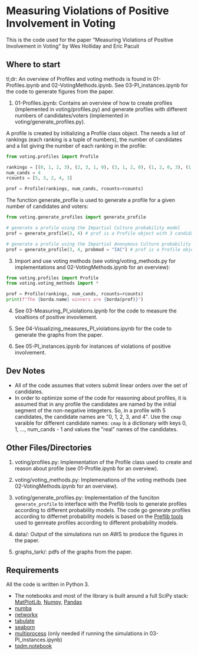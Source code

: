 # Measuring Violations of Positive Involvement in Voting

This is the code used for the paper "Measuring Violations of Positive Involvement in Voting" by Wes Holliday and Eric Pacuit


## Where to start

tl;dr: An overview of Profiles and voting methods is found in 01-Profiles.ipynb and 02-VotingMethods.ipynb.   See 03-PI_instances.ipynb for the code to generate figures from the paper.

1. 01-Profiles.ipynb: Contains an overview of how to create profiles (implemented in voting/profiles.py) and generate profiles with different numbers of candidates/voters (implemented in voting/generate_profiles.py).   

A profile is created by initializing a Profile class object.  The needs a list of rankings (each ranking is a tuple of numbers), the number of candidates and a list giving the number of each ranking in the profile:

```python
from voting.profiles import Profile

rankings = [(0, 1, 2, 3), (2, 3, 1, 0), (3, 1, 2, 0), (1, 2, 0, 3), (1, 3, 2, 0)]
num_cands = 4
rcounts = [5, 3, 2, 4, 3]

prof = Profile(rankings, num_cands, rcounts=rcounts)
```

The function generate_profile is used to generate a profile for a given number of candidates and voters:  
```python
from voting.generate_profiles import generate_profile

# generate a profile using the Impartial Culture probability model
prof = generate_profile(3, 4) # prof is a Profile object with 3 candidate and 4 voters

# generate a profile using the Impartial Anonymous Culture probability model
prof = generate_profile(3, 4, probmod = "IAC") # prof is a Profile object with 3 candidate and 4 voters
```

3. Import and use voting methods (see voting/voting_methods.py for implementations and 02-VotingMethods.ipynb for an overview): 

```python
from voting.profiles import Profile
from voting.voting_methods import *

prof = Profile(rankings, num_cands, rcounts=rcounts)
print(f"The {borda.name} winners are {borda(prof)}")
```
4. See 03-Measuring_PI_violations.ipynb for the code to measure the vioaltions of positive invovlement.  

5. See 04-Visualizing_measures_PI_violations.ipynb for the code to generate the graphs from the paper.  

6. See 05-PI_instances.ipynb for instances of violations of positive involvement.  


## Dev Notes

* All of the code assumes that voters submit linear orders over the set of candidates. 
* In order to optimize some of the code for reasoning about profiles, it is assumed that in any profile the candidates are named by the initial segment of the non-negative integeters.  So, in a profile with 5 candidates, the candidate names are "0, 1, 2, 3, and 4".   Use the `cmap` varaible for different candidate names: `cmap` is a dictionary with keys 0, 1, ..., num_cands - 1 and values the "real" names of the candidates.  




## Other Files/Directories

1. voting/profiles.py: Implementation of the Profile class used to create and reason about profile (see 01-Profile.ipynb for an overview).

2. voting/voting_methods.py: Implemenations of the voting methods (see 02-VotingMethods.ipynb for an overview).

3. voting/generate_profiles.py: Implementation of  the funciton `generate_profile` to interface with the Preflib tools to generate profiles according to different probability models.   The code go generate profiles according to differnet probability models  is based on the [Preflib tools](https://github.com/PrefLib/PrefLib-Tools) used to genreate profiles according to different probability models. 

5. data/: Output of the simulations run on AWS to produce the figures in the paper. 

6. graphs_tark/: pdfs of the graphs from the paper.



## Requirements

All the code is written in Python 3. 

- The notebooks and most of the library is built around a full SciPy stack: [MatPlotLib](https://matplotlib.org/), [Numpy](https://numpy.org/), [Pandas](https://pandas.pydata.org/)
- [numba](http://numba.pydata.org/) 
- [networkx](https://networkx.org/)
- [tabulate](https://github.com/astanin/python-tabulate)
- [seaborn](https://seaborn.pydata.org/)  
- [multiprocess](https://pypi.org/project/multiprocess/) (only needed if running the simulations in  03-PI_instances.ipynb) 
- [tqdm.notebook](https://github.com/tqdm/tqdm)
